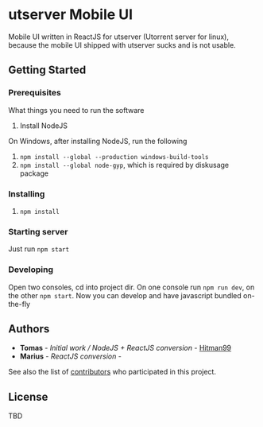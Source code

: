 # utserver Mobile UI

Mobile UI written in ReactJS for utserver (Utorrent server for linux), because the mobile UI 
shipped with utserver sucks and is not usable. 

## Getting Started


### Prerequisites

What things you need to run the software

1. Install NodeJS

On Windows, after installing NodeJS, run the following

1. `npm install --global --production windows-build-tools`
2. `npm install --global node-gyp`, which is required by diskusage package


### Installing

1. `npm install`


### Starting server
Just run `npm start`

### Developing
Open two consoles, cd into project dir. On one console run `npm run dev`, on the other `npm start`. 
Now you can develop and have javascript bundled on-the-fly

## Authors

* **Tomas** - *Initial work / NodeJS + ReactJS conversion* - [Hitman99](https://github.com/hitman99)
* **Marius** - *ReactJS conversion* - <TBD>

See also the list of [contributors](https://github.com/your/project/contributors) who participated in this project.

## License

TBD
